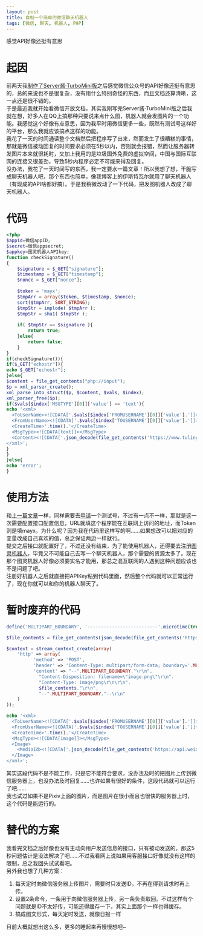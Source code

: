 ```yaml
---
layout: post
title: 自制一个简单的微信聊天机器人
tags: [微信, 聊天, 机器人, PHP]
---
```


  感觉API好像还挺有意思<!--more-->    
  
# 起因
  前两天我[制作了Server酱·TurboMini版](/2021/02/02/serverchan.html)之后感觉微信公众号的API好像还挺有意思的，总的来说也不是很复杂，没有用什么特别奇怪的东西，而且文档还算清晰，这一点还是很不错的。   
  于是最近我就开始看微信开放文档，其实我刚写完Server酱·TurboMini版之后我就在想，好多人在QQ上搞那种只要说来点什么图，机器人就会发图片的一个功能。我感觉这个好像有点意思，因为我平时用微信更多一些，既然有测试号这样好的平台，那么我就应该搞点这样的功能。   
  我花了一天的时间通读整个文档然后把程序写了出来，然而发生了很糟糕的事情，那就是微信被动回复的时间要求必须在5秒以内，否则就会报错，然而让服务器转发图片本来就很耗时，又加上我用的是垃圾国外免费的虚拟空间，中国与国际互联网的连接又很差劲，导致5秒内程序必定不可能来得及回复。   
  没办法，我花了一天时间写的东西，我一定要水一篇文章！所以我想了想，干脆写成聊天机器人吧，那个东西也简单，像我博客上的伊斯特瓦尔就用了聊天机器人（有现成的API啥都好搞）。于是我稍微改动了一下代码，把发图机器人改成了聊天机器人。   

# 代码
```php
<?php
$appid=微信appID;
$secret=微信appsecret;
$appkey=图灵机器人APIkey;
function checkSignature()
{
    $signature = $_GET["signature"];
    $timestamp = $_GET["timestamp"];
    $nonce = $_GET["nonce"];
	
    $token = 'mayx';
    $tmpArr = array($token, $timestamp, $nonce);
    sort($tmpArr, SORT_STRING);
    $tmpStr = implode( $tmpArr );
    $tmpStr = sha1( $tmpStr );
    
    if( $tmpStr == $signature ){
        return true;
    }else{
        return false;
    }
}
if(checkSignature()){
if($_GET["echostr"]){
echo $_GET["echostr"];
}else{
$content = file_get_contents("php://input");
$p = xml_parser_create();
xml_parse_into_struct($p, $content, $vals, $index);
xml_parser_free($p);
if($vals[$index['MSGTYPE'][0]]['value'] == 'text'){
echo '<xml>
  <ToUserName><![CDATA['.$vals[$index['FROMUSERNAME'][0]]['value'].']]></ToUserName>
  <FromUserName><![CDATA['.$vals[$index['TOUSERNAME'][0]]['value'].']]></FromUserName>
  <CreateTime>'.time().'</CreateTime>
  <MsgType><![CDATA[text]]></MsgType>
  <Content><![CDATA['.json_decode(file_get_contents('https://www.tuling123.com/openapi/api', false, stream_context_create(array('http' => array('method' => 'POST','header' => 'Content-type:application/x-www-form-urlencoded','content' => http_build_query(array('key' => $appkey,'info' => $vals[$index['CONTENT'][0]]['value'],'userid' => $vals[$index['FROMUSERNAME'][0]]['value'])))))),true)['text'].']]></Content>
</xml>';
}
}
}else{
echo 'error';
}
```

# 使用方法
  和[上一篇文章](/2021/02/02/serverchan.html)一样，同样需要去[申请](https://mp.weixin.qq.com/debug/cgi-bin/sandbox?t=sandbox/login)一个测试号，不过有一点不一样，那就是这一次需要配置接口配置信息，URL就填这个程序能在互联网上访问的地址，而Token则是填mayx。为什么呢？因为我在代码里这样写的啊……如果想改可以把对应的变量改成自己喜欢的值，总之保证两边一样就行。   
  提交之后接口就配置好了，不过还没有结束，为了能使用机器人，还得要去注册[图灵机器人](http://www.turingapi.com/)，毕竟又不可能自己去写一个聊天机器人，那个需要的资源太多了。现在那个图灵机器人好像必须要实名才能用，那总之混互联网的人遇到这种问题应该也不是问题了吧。   
  注册好机器人之后就直接把APIKey粘到代码里面，然后整个代码就可以正常运行了，现在你就可以和你的机器人聊天了。   
  
# 暂时废弃的代码
```php
define('MULTIPART_BOUNDARY', '--------------------------'.microtime(true));

$file_contents = file_get_contents(json_decode(file_get_contents('https://www.pixiv.net/ajax/illust/'.json_decode(file_get_contents('https://api.loli.st/pixiv/'),true)['illust_id'].'/pages'),true)['body'][0]['urls']['regular'], false, stream_context_create(array('http' => array('method' => 'GET','header' => "referer: https://www.pixiv.net/"))));

$context = stream_context_create(array(
    'http' => array(
          'method' => 'POST',
          'header' => 'Content-Type: multipart/form-data; boundary='.MULTIPART_BOUNDARY,
          'content' => "--".MULTIPART_BOUNDARY."\r\n".
            "Content-Disposition: filename=\"image.png\"\r\n".
            "Content-Type: image/png\r\n\r\n".
            $file_contents."\r\n".
            "--".MULTIPART_BOUNDARY."--\r\n"
    )
));

echo '<xml>
  <ToUserName><![CDATA['.$vals[$index['FROMUSERNAME'][0]]['value'].']]></ToUserName>
  <FromUserName><![CDATA['.$vals[$index['TOUSERNAME'][0]]['value'].']]></FromUserName>
  <CreateTime>'.time().'</CreateTime>
  <MsgType><![CDATA[image]]></MsgType>
  <Image>
    <MediaId><![CDATA['.json_decode(file_get_contents('https://api.weixin.qq.com/cgi-bin/media/upload?access_token='.json_decode(file_get_contents('https://api.weixin.qq.com/cgi-bin/token?grant_type=client_credential&appid='.$appid.'&secret='.$secret),true)[access_token].'&type=image', false, $context),true)['media_id'].']]></MediaId>
  </Image>
</xml>';
```
  其实这段代码不是不能工作，只是它不能符合要求，没办法及时的把图片上传到微信服务器上，也没办法及时回复……也许如果有很好的条件，这段代码就可以运行了吧……   
  我也试过如果不是Pixiv上面的图片，而是图片在很小而且也很快的服务器上时，这个代码是能运行的。
  
# 替代的方案
  我看完文档之后好像也没有主动向用户发送信息的接口，只有被动发送的，那这5秒问题估计是没法解决了吧……不过我看网上说如果用客服接口好像就没有这样的限制，总之我回头试试看吧。   
  另外我也想了几种方案：
  1. 每天定时向微信服务器上传图片，需要时只发送ID，不再在得到请求时再上传。   
  2. 设置2条命令，一条用于向微信服务器上传，另一条负责取回。不过这样有个问题就是ID不太好传，可能还得缓存一下，其实上面那个一样也得缓存。   
  3. 搞成图文形式，每天定时发送，就像日报一样    
  
  目前大概就想出这么多，更多的睡起来再慢慢想吧~
